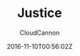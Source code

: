 ---
title: "Justice"
github: https://github.com/CloudCannon/justice-jekyll-template
demo: https://grey-grouse.cloudvent.net/
author: CloudCannon

ssg:
  - Jekyll
cms:
  - No Cms
date: 2016-11-10T00:56:02Z
github_branch: master
description: ":office: Law firm themed business template for Jekyll"
---